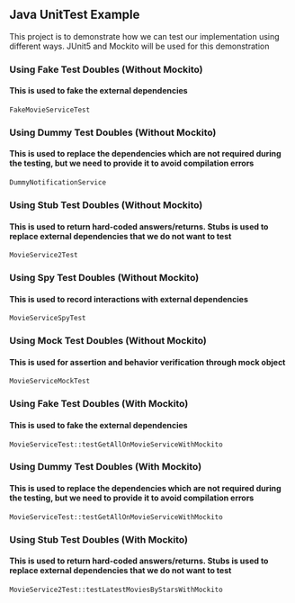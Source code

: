 ## Java UnitTest Example

This project is to demonstrate how we can test our implementation using different ways. JUnit5 and Mockito will be used
for this demonstration

### Using Fake Test Doubles (Without Mockito)

#### This is used to fake the external dependencies

    FakeMovieServiceTest

### Using Dummy Test Doubles (Without Mockito)

#### This is used to replace the dependencies which are not required during the testing, but we need to provide it to avoid compilation errors

    DummyNotificationService

### Using Stub Test Doubles (Without Mockito)

#### This is used to return hard-coded answers/returns. Stubs is used to replace external dependencies that we do not want to test

    MovieService2Test

### Using Spy Test Doubles (Without Mockito)

#### This is used to record interactions with external dependencies

    MovieServiceSpyTest

### Using Mock Test Doubles (Without Mockito)

#### This is used for assertion and behavior verification through mock object

    MovieServiceMockTest

### Using Fake Test Doubles (With Mockito)

#### This is used to fake the external dependencies

    MovieServiceTest::testGetAllOnMovieServiceWithMockito

### Using Dummy Test Doubles (With Mockito)

#### This is used to replace the dependencies which are not required during the testing, but we need to provide it to avoid compilation errors

    MovieServiceTest::testGetAllOnMovieServiceWithMockito

### Using Stub Test Doubles (With Mockito)

#### This is used to return hard-coded answers/returns. Stubs is used to replace external dependencies that we do not want to test

    MovieService2Test::testLatestMoviesByStarsWithMockito